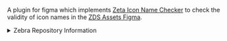 A plugin for figma which implements [Zeta Icon Name Checker](https://github.com/zebratechnologies/zeta-icon-name-checker) to check the validity of icon names in the [ZDS Assets Figma](https://www.figma.com/file/VQ7Aa3rDYB7mgpToI3bZ4D/%F0%9F%A6%93-ZDS---Assets?type=design&node-id=243-4384&t=SenXLqUtKrm7Pgvl-0).

<details>
    <summary>Zebra Repository Information</summary>
    <ul>
        <li> Zebra Business Unit : DMO - I&D Team </li>
        <li> Zebra Manager : mikecoomber </li>
        <li> Zebra Repo Admin: mikecoomber </li>
        <li> Zebra Jira Project ID: N/A  </li>
        <li> Product: zeta-icons-figma-plugin, zeta-icons</li>
        <li> Topics: zeta-icons, icon library, figma</li>
    </ul>
</details>
